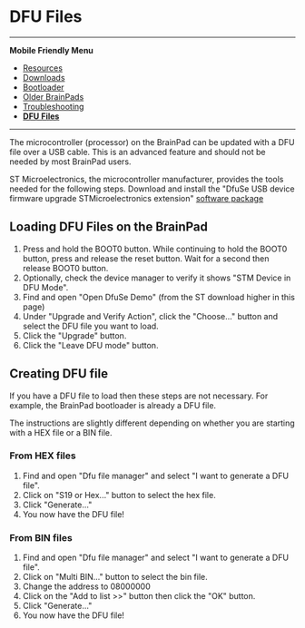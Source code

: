 # DFU Files
---

**Mobile Friendly Menu**
* [Resources](intro.md)
* [Downloads](downloads.md)
* [Bootloader](bootloader.md)
* [Older BrainPads](older-brainpad.md)
* [Troubleshooting](troubleshooting-guide.md)
* [**DFU Files**](dfu-files.md)

---

The microcontroller (processor) on the BrainPad can be updated with a DFU file over a USB cable. This is an advanced feature and should not be needed by most BrainPad users.

ST Microelectronics, the microcontroller manufacturer, provides the tools needed for the following steps. Download and install the "DfuSe USB device firmware upgrade STMicroelectronics extension" [software package](http://www.st.com/en/development-tools/stsw-stm32080.html)

## Loading DFU Files on the BrainPad
1. Press and hold the BOOT0 button. While continuing to hold the BOOT0 button, press and release the reset button. Wait for a second then release BOOT0 button.
2. Optionally, check the device manager to verify it shows "STM Device in DFU Mode".
3. Find and open "Open DfuSe Demo" (from the ST download higher in this page)
4. Under "Upgrade and Verify Action", click the "Choose..." button and select the DFU file you want to load.
5. Click the "Upgrade" button.
6. Click the "Leave DFU mode" button.

## Creating DFU file
If you have a DFU file to load then these steps are not necessary. For example, the BrainPad bootloader is already a DFU file.

The instructions are slightly different depending on whether you are starting with a HEX file or a BIN file.

### From HEX files
1. Find and open "Dfu file manager" and select "I want to generate a DFU file".
2. Click on "S19 or Hex..." button to select the hex file.
3. Click "Generate..."
4. You now have the DFU file!

### From BIN files
1. Find and open "Dfu file manager" and select "I want to generate a DFU file".
2. Click on "Multi BIN..." button to select the bin file.
3. Change the address to 08000000
4. Click on the "Add to list >>" button then click the "OK" button.
5. Click "Generate..."
6. You now have the DFU file!
